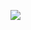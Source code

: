 [![](https://jitpack.io/v/GamerDuck123/DuckCommons.svg)](https://jitpack.io/#GamerDuck123/DuckCommons)
